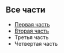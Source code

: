 
<h2>Все части</h2>

- [Первая часть](/clj-repl-part-1/)
- [Вторая часть](/clj-repl-part-2/)
- Третья часть
- Четвертая часть
